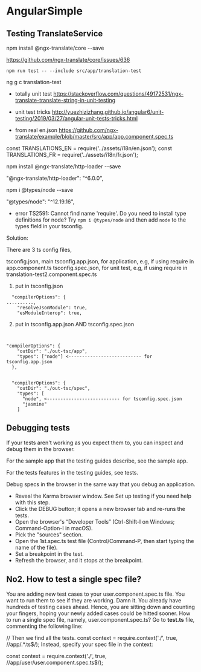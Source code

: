 # AngularSimple

## Testing TranslateService


npm install @ngx-translate/core --save

https://github.com/ngx-translate/core/issues/636

`npm run test -- --include src/app/translation-test`

ng g c translation-test

- totally unit test
https://stackoverflow.com/questions/49172531/ngx-translate-translate-string-in-unit-testing


- unit test tricks
http://yuezhizizhang.github.io/angular6/unit-testing/2019/03/27/angular-unit-tests-tricks.html


- from real en.json
https://github.com/ngx-translate/example/blob/master/src/app/app.component.spec.ts



const TRANSLATIONS_EN = require('../assets/i18n/en.json');
const TRANSLATIONS_FR = require('../assets/i18n/fr.json');

npm install @ngx-translate/http-loader --save

"@ngx-translate/http-loader": "^6.0.0",

npm i @types/node --save

"@types/node": "^12.19.16",

- error TS2591: Cannot find name 'require'. Do you need to install type definitions for node? Try `npm i @types/node` and then add `node` to the types field in your tsconfig.

Solution:

There are 3 ts config files,

tsconfig.json, main
tsconfig.app.json, for application, e.g, if using require in app.component.ts
tsconfig.spec.json, for unit test, e.g, if using require in translation-test2.component.spec.ts

1. put in tsconfig.json

```
  "compilerOptions": {
..........,
    "resolveJsonModule": true,
    "esModuleInterop": true,

```

2. put in tsconfig.app.json AND tsconfig.spec.json

```


"compilerOptions": {
    "outDir": "./out-tsc/app",
    "types": ["node"] <--------------------------- for tsconfig.app.json
  },


  "compilerOptions": {
    "outDir": "./out-tsc/spec",
    "types": [
      "node", <--------------------------- for tsconfig.spec.json
      "jasmine"
    ]

```

## Debugging tests
If your tests aren't working as you expect them to, you can inspect and debug them in the browser.

For the sample app that the testing guides describe, see the sample app.

For the tests features in the testing guides, see tests.

Debug specs in the browser in the same way that you debug an application.

- Reveal the Karma browser window. See Set up testing if you need help with this step.
- Click the DEBUG button; it opens a new browser tab and re-runs the tests.
- Open the browser's “Developer Tools” (Ctrl-Shift-I on Windows; Command-Option-I in macOS).
- Pick the "sources" section.
- Open the 1st.spec.ts test file (Control/Command-P, then start typing the name of the file).
- Set a breakpoint in the test.
- Refresh the browser, and it stops at the breakpoint.


## No2. How to test a single spec file?
You are adding new test cases to your user.component.spec.ts file. You want to run them to see if they are working. Damn it. You already have hundreds of testing cases ahead. Hence, you are sitting down and counting your fingers, hoping your newly added cases could be hitted sooner. How to run a single spec file, namely, user.component.spec.ts? Go to **test.ts** file, commenting the following line:

// Then we find all the tests.
const context = require.context('./', true, /\/app\/.*\.ts$/);
Instead, specify your spec file in the context:

const context = require.context('./', true, /\/app\/user\/user\.component\.spec\.ts$/);



